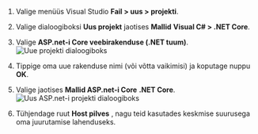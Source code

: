 1. Valige menüüs Visual Studio **Fail > uus > projekti**. 

1. Valige dialoogiboksi **Uus projekt** jaotises **Mallid** **Visual C# > .NET Core**.

1. Valige **ASP.net-i Core veebirakenduse (.NET tuum)**.
    ![Uue projekti dialoogiboks](./media/vs-docker-create-aspnetcore-app/create-new-project.png)

1. Tippige oma uue rakenduse nimi (või võtta vaikimisi) ja koputage nuppu **OK**.  

1. Valige jaotises **Mallid ASP.net-i Core** **.NET Core**.
    ![Uus ASP.net-i projekti dialoogiboks](./media/vs-docker-create-aspnetcore-app/aspnet-core-template.png)

1. Tühjendage ruut **Host pilves** , nagu teid kasutades keskmise suurusega oma juurutamise lahenduseks.

